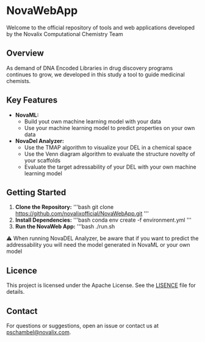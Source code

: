 # NovaWebApp
Welcome to the official repository of tools and web applications developed by the Novalix Computational Chemistry Team

## Overview
As demand of DNA Encoded Libraries in drug discovery programs continues to grow, we developed in this study a tool to guide medicinal chemists.


## Key Features
- **NovaML:**
	- Build yout own machine learning model with your data
	- Use your machine learning model to predict properties on your own data
- **NovaDel Analyzer:**
	- Use the TMAP algorithm to visualize your DEL in a chemical space
	- Use the Venn diagram algorithm to evaluate the structure novelty of your scaffolds
	- Evaluate the target adressability of your DEL with your own machine learning model

## Getting Started
1. **Clone the Repository:**
	'''bash
	git clone https://github.com/novalixofficial/NovaWebApp.git
	'''
2. **Install Dependencies:**
	'''bash
	conda env create -f environment.yml
	'''
3. **Run the NovaWeb App:**
	'''bash
	./run.sh

⚠️ When running NovaDEL Analyzer, be aware that if you want to predict the addressability you will need the model generated in NovaML or your own model

## Licence
This project is licensed under the Apache License. See the [LISENCE](LICENSE) file for details.

## Contact
For questions or suggestions, open an issue or contact us at [pschambel@novalix.com](mailto:pschambel@novalix.com).